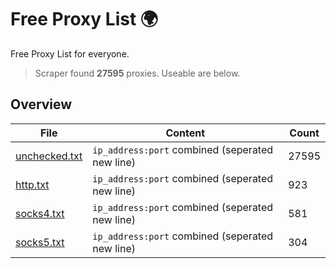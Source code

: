 
# Free Proxy List 🌍

Free Proxy List for everyone.
> Scraper found **27595** proxies. Useable are below.

## Overview

|File|Content|Count|
|----|-------|-----|
|[unchecked.txt](https://raw.githubusercontent.com/yemixzy/proxy-list/main/proxies/unchecked.txt)|`ip_address:port` combined (seperated new line)|27595|
|[http.txt](https://raw.githubusercontent.com/yemixzy/proxy-list/main/proxies/http.txt)|`ip_address:port` combined (seperated new line)|923|
|[socks4.txt](https://raw.githubusercontent.com/yemixzy/proxy-list/main/proxies/socks4.txt)|`ip_address:port` combined (seperated new line)|581|
|[socks5.txt](https://raw.githubusercontent.com/yemixzy/proxy-list/main/proxies/socks5.txt)|`ip_address:port` combined (seperated new line)|304|

